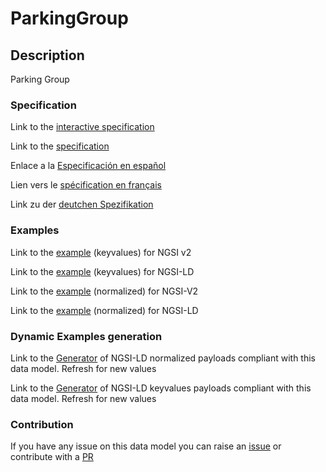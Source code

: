 # ParkingGroup

## Description 

Parking Group 
### Specification

Link to the [interactive specification](https://swagger.lab.fiware.org/?url=https://github.com/smart-data-models/dataModel.Parking/blob/master/ParkingGroup/swagger.yaml)

Link to the [specification](https://github.com/smart-data-models/dataModel.Parking/blob/master/ParkingGroup/doc/spec.md)

Enlace a la [Especificación en español](https://github.com/smart-data-models/dataModel.Parking/blob/master/ParkingGroup/doc/spec_ES.md)

Lien vers le [spécification en français](https://github.com/smart-data-models/dataModel.Parking/blob/master/ParkingGroup/doc/spec_FR.md)

Link zu der [deutchen Spezifikation](https://github.com/smart-data-models/dataModel.Parking/blob/master/ParkingGroup/doc/spec_DE.md)
### Examples

Link to the [example](https://github.com/smart-data-models/dataModel.Parking/blob/master/ParkingGroup/examples/example.json) (keyvalues) for NGSI v2

Link to the [example](https://github.com/smart-data-models/dataModel.Parking/blob/master/ParkingGroup/examples/example.jsonld) (keyvalues) for NGSI-LD

Link to the [example](https://github.com/smart-data-models/dataModel.Parking/blob/master/ParkingGroup/examples/example-normalized.json) (normalized) for NGSI-V2

Link to the [example](https://github.com/smart-data-models/dataModel.Parking/blob/master/ParkingGroup/examples/example-normalized.jsonld) (normalized) for NGSI-LD
### Dynamic Examples generation

Link to the [Generator](https://smartdatamodels.org/extra/ngsi-ld_generator_v0.92.php?schemaUrl=https://raw.githubusercontent.com/smart-data-models/dataModel.Parking/master/ParkingGroup/schema.json&email=info@smartdatamodels.org) of NGSI-LD normalized payloads compliant with this data model. Refresh for new values

Link to the [Generator](https://smartdatamodels.org/extra/ngsi-ld_generator_keyvalues_v0.92.php?schemaUrl=https://raw.githubusercontent.com/smart-data-models/dataModel.Parking/master/ParkingGroup/schema.json&email=info@smartdatamodels.org) of NGSI-LD keyvalues payloads compliant with this data model. Refresh for new values
### Contribution

 If you have any issue on this data model you can raise an [issue](https://github.com/smart-data-models/dataModel.Parking/issues)  or contribute with a [PR](https://github.com/smart-data-models/dataModel.Parking/pulls)
